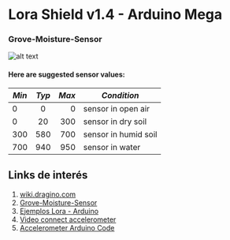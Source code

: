 # Lora Shield v1.4 - Arduino Mega



### Grove-Moisture-Sensor

![alt text](http://i63.tinypic.com/25h2z6c.jpg "Connect grove miosture sensor to arduino")


####   Here are suggested sensor values:
| *Min*   | *Typ*   | *Max*   | *Condition*             |
| --------|:-------:| -------:| -------------           |
| 0       | 0       | 0       | sensor in open air      |
| 0       | 20      | 300     | sensor in dry soil      |
| 300     | 580     | 700     | sensor in humid soil    |
| 700     | 940     | 950     | sensor in water         |



## Links de interés

1. [wiki.dragino.com](https://wiki.dragino.com/index.php?title=Lora_Shield)
2. [Grove-Moisture-Sensor](http://wiki.seeedstudio.com/Grove-Moisture_Sensor)
3. [Ejemplos Lora - Arduino](https://github.com/dragino/Lora/tree/master/Lora%20Shield)
4. [Video connect accelerometer](https://www.youtube.com/watch?v=_przDICw1-Q)
5. [Accelerometer Arduino Code](https://hetpro-store.com/TUTORIALES/mma7361-sensor-acelerometro/)









